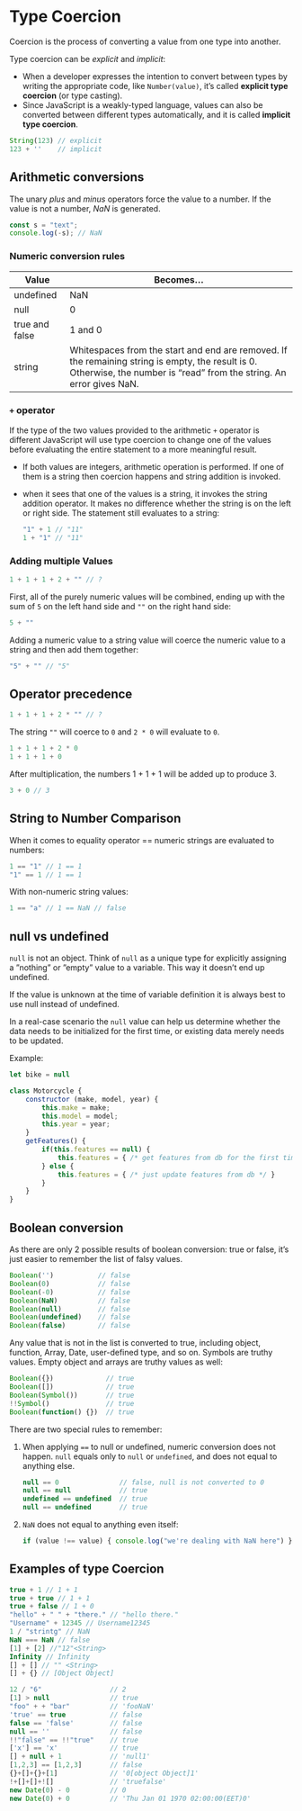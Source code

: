 # Type Coercion

Coercion is the process of converting a value from one type into another.

Type coercion can be *explicit* and *implicit*:

- When a developer expresses the intention to convert between types by writing the appropriate code, like `Number(value)`, it’s called **explicit type coercion** (or type casting).
- Since JavaScript is a weakly-typed language, values can also be converted between different types automatically, and it is called **implicit type coercion**.

```javascript
String(123) // explicit
123 + ''    // implicit
```

## Arithmetic conversions

The unary *plus* and *minus* operators force the value to a number. If the value is not a number, *NaN* is generated.

```javascript
const s = "text";
console.log(-s); // NaN
```

### Numeric conversion rules

Value          | Becomes…
---------------|------------------------------------------------------------------------------------------------------------------------------------------------------------------------
undefined      | NaN
null           | 0
true and false | 1 and 0
string         | Whitespaces from the start and end are removed. If the remaining string is empty, the result is 0. Otherwise, the number is “read” from the string. An error gives NaN.

### `+` operator

If the type of the two values provided to the arithmetic `+` operator is different JavaScript will use type coercion to change one of the values before evaluating the entire statement to a more meaningful result.

- If both values are integers, arithmetic operation is performed. If one of them is a string then coercion happens and string addition is invoked.
- when it sees that one of the values is a string, it invokes the string addition operator. It makes no difference whether the string is on the left or right side. The statement still evaluates to a string:

    ```javascript
    "1" + 1 // "11"
    1 + "1" // "11"
    ```

### Adding multiple Values

```javascript
1 + 1 + 1 + 2 + "" // ?
```

First, all of the purely numeric values will be combined, ending up with the sum of `5` on the left hand side and `""` on the right hand side:

```javascript
5 + ""
```

Adding a numeric value to a string value will coerce the numeric value to a string and then add them together:

```javascript
"5" + "" // "5"
```

## Operator precedence

```javascript
1 + 1 + 1 + 2 * "" // ?
```

The string `""` will coerce to `0` and `2 * 0` will evaluate to `0`.

```javascript
1 + 1 + 1 + 2 * 0
1 + 1 + 1 + 0
```

After multiplication, the numbers 1 + 1 + 1 will be added up to produce 3.

```javascript
3 + 0 // 3
```

## String to Number Comparison

When it comes to equality operator == numeric strings are evaluated to numbers:

```javascript
1 == "1" // 1 == 1
"1" == 1 // 1 == 1
```

With non-numeric string values:

```javascript
1 == "a" // 1 == NaN // false
```

## null vs undefined

`null` is not an object. Think of `null` as a unique type for explicitly assigning a ”nothing” or ”empty” value to a variable. This way it doesn’t end up undefined.

If the value is unknown at the time of variable definition it is always best to use null instead of undefined.

In a real-case scenario the `null` value can help us determine whether the data needs to be initialized for the first time, or existing data merely needs to be updated.

Example:

```javascript
let bike = null

class Motorcycle {
    constructor (make, model, year) {
        this.make = make;
        this.model = model;
        this.year = year;
    }
    getFeatures() {
        if(this.features == null) {
            this.features = { /* get features from db for the first time */ }
        } else {
            this.features = { /* just update features from db */ }
        }
    }
}
```

## Boolean conversion

As there are only 2 possible results of boolean conversion: true or false, it’s just easier to remember the list of falsy values.

```javascript
Boolean('')           // false
Boolean(0)            // false
Boolean(-0)           // false
Boolean(NaN)          // false
Boolean(null)         // false
Boolean(undefined)    // false
Boolean(false)        // false
```

Any value that is not in the list is converted to true, including object, function, Array, Date, user-defined type, and so on. Symbols are truthy values. Empty object and arrays are truthy values as well:

```javascript
Boolean({})             // true
Boolean([])             // true
Boolean(Symbol())       // true
!!Symbol()              // true
Boolean(function() {})  // true
```

There are two special rules to remember:

1. When applying `==` to null or undefined, numeric conversion does not happen. `null` equals only to `null` or `undefined`, and does not equal to anything else.

    ```javascript
    null == 0               // false, null is not converted to 0
    null == null            // true
    undefined == undefined  // true
    null == undefined       // true
    ```

2. `NaN` does not equal to anything even itself:

    ```javascript
    if (value !== value) { console.log("we're dealing with NaN here") }
    ```

## Examples of type Coercion

```javascript
true + 1 // 1 + 1
true + true // 1 + 1
true + false // 1 + 0
"hello" + " " + "there." // "hello there."
"Username" + 12345 // Username12345
1 / "strintg" // NaN
NaN === NaN // false
[1] + [2] //"12"<String>
Infinity // Infinity
[] + [] // "" <String>
[] + {} // [Object Object]
```

```javascript
12 / "6"                 // 2
[1] > null               // true
"foo" + + "bar"          // 'fooNaN'
'true' == true           // false
false == 'false'         // false
null == ''               // false
!!"false" == !!"true"    // true
['x'] == 'x'             // true
[] + null + 1            // 'null1'
[1,2,3] == [1,2,3]       // false
{}+[]+{}+[1]             // '0[object Object]1'
!+[]+[]+![]              // 'truefalse'
new Date(0) - 0          // 0
new Date(0) + 0          // 'Thu Jan 01 1970 02:00:00(EET)0'
```
